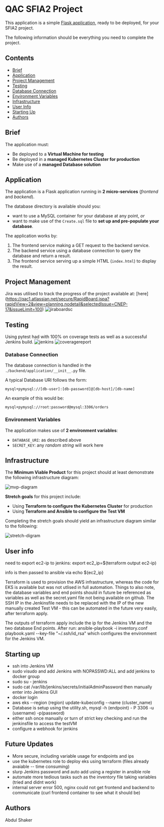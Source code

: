 # QAC SFIA2 Project

This application is a simple [Flask application](https://flask.palletsprojects.com/en/1.1.x/quickstart/#a-minimal-application), ready to be deployed, for your SFIA2 project.

The following information should be everything you need to complete the project.

## Contents
* [Brief](#brief)
* [Application](#Application)
* [Project Management](#Project-Management)
* [Testing](#Testing)
* [Database Connection](#Database-Connection)
* [Environment Variables](#Environment-variables)
* [Infrastructure](#Infrastructure)
* [User Info](#User-Info)
* [Starting Up](#Starting-Up)
* [Authors](#Authors)

## Brief

The application must:

- Be deployed to a **Virtual Machine for testing**
- Be deployed in a **managed Kubernetes Cluster for production**
- Make use of a **managed Database solution**

## Application

The application is a Flask application running in **2 micro-services** (*frontend* and *backend*).  

The database directory is available should you: 
  - want to use a MySQL container for your database at any point, *or*
  - want to make use of the `Create.sql` file to **set up and pre-populate your database**.

The application works by:
1. The frontend service making a GET request to the backend service. 
2. The backend service using a database connection to query the database and return a result.
3. The frontend service serving up a simple HTML (`index.html`) to display the result.

## Project Management 

Jira was utilised to track the progress of the project available at:
[here] (https://qac1.atlassian.net/secure/RapidBoard.jspa?rapidView=2&view=planning.nodetail&selectedIssue=CNEP-17&issueLimit=100)
![jiraboardsc](https://user-images.githubusercontent.com/71396007/99922985-44708300-2d2b-11eb-97db-6be2fbbf84f2.png)

## Testing
Using pytest had with 100% on coverage tests as well as a successful Jenkins build.
![jenkins](https://user-images.githubusercontent.com/71396007/99923097-045dd000-2d2c-11eb-9c74-8baf99f5bdfe.png)
![coveragereport](https://user-images.githubusercontent.com/71396007/99923189-8221db80-2d2c-11eb-96fc-fec7f51ab185.png)

### Database Connection

The database connection is handled in the `./backend/application/__init__.py` file.

A typical Database URI follows the form:

```
mysql+pymysql://[db-user]:[db-password]@[db-host]/[db-name]
```

An example of this would be:

```
mysql+pymysql://root:password@mysql:3306/orders
```

### Environment Variables

The application makes use of **2 environment variables**:

- `DATABASE_URI`: as described above
- `SECRET_KEY`: any *random string* will work here

## Infrastructure

The **Minimum Viable Product** for this project should at least demonstrate the following infrastructure diagram:

![mvp-diagram](https://i.imgur.com/i5qfOas.png)

**Stretch goals** for this project include:

- Using **Terraform to configure the Kubernetes Cluster** for production 
- Using **Terraform and Ansible to configure the Test VM**

Completing the stretch goals should yield an infrastructure diagram similar to the following:

![stretch-digram](https://i.imgur.com/Q5zljVl.png)

## User info
need to export ec2-ip to jenkins: 
export ec2_ip=$(terraform output ec2-ip)

info is then passed to ansible via echo ${ec2_ip}

Terraform is used to provision the AWS infrastructure, whereas the code for EKS is available but was not utlised in full automation.
Things to also note, the database variables and end points should in future be referenced as variables as well as the secret.yaml file not being available on github.
The SSH IP in the Jenkinsfile needs to be replaced with the IP of the new manually created Test VM - this can be automated in the future very easily, after terraform apply.

The outputs of terraform apply include the ip for the Jenkins VM and the two database End points.
After run: ansible-playbook -i inventory.conf playbook.yaml --key-file "~/.ssh/id_rsa" which configures the environment for the Jenkins VM.

## Starting up

* ssh into Jenkins VM
* sudo visudo and add Jenkins with NOPASSWD:ALL and add jenkins to docker group
* sudo su - jenkins
* sudo cat /var/lib/jenkins/secrets/initialAdminPassword then manually enter into Jenkins GUI
* docker login
* aws eks --region (region) update-kubeconfig --name (cluster_name)
* Database is setup using the utility.sh, mysql -h (endpoint) - P 3306 -u (username) -p(password)
* either ssh once manually or turn of strict key checking and run the jenkinsfile to access the testVM
* configure a webhook for jenkins

## Future Updates
* More secure, including variable usage for endpoints and ips
* use the kubernetes role to deploy eks using terraform (files already avaiable -- time consuming)
* slurp Jenkins password and auto add using a register in ansible role
* automate more tedious tasks such as the inventory file taking variables (tried and didnt work)
* internal server error 500, nginx could not get frontend and backend to communicate (curl frontend container to see what it should be)


## Authors

Abdul Shaker
